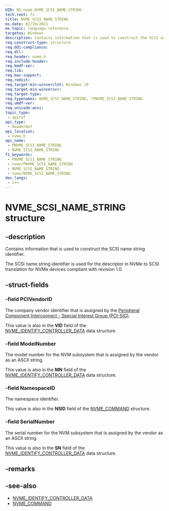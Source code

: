 ```yaml
---
UID: NS:nvme.NVME_SCSI_NAME_STRING
tech.root: fs
title: NVME_SCSI_NAME_STRING
ms.date: 02/19/2021
ms.topic: language-reference
targetos: Windows
description: Contains information that is used to construct the SCSI name string identifier.
req.construct-type: structure
req.ddi-compliance: 
req.dll: 
req.header: nvme.h
req.include-header: 
req.kmdf-ver: 
req.lib: 
req.max-support: 
req.redist: 
req.target-min-winverclnt: Windows 10
req.target-min-winversvr: 
req.target-type: 
req.typenames: NVME_SCSI_NAME_STRING, *PNVME_SCSI_NAME_STRING
req.umdf-ver: 
req.unicode-ansi: 
topic_type:
 - apiref
api_type:
 - HeaderDef
api_location:
 - nvme.h
api_name:
 - PNVME_SCSI_NAME_STRING
 - NVME_SCSI_NAME_STRING
f1_keywords:
 - PNVME_SCSI_NAME_STRING
 - nvme/PNVME_SCSI_NAME_STRING
 - NVME_SCSI_NAME_STRING
 - nvme/NVME_SCSI_NAME_STRING
dev_langs:
 - c++
---
```


# NVME_SCSI_NAME_STRING structure


## -description

Contains information that is used to construct the SCSI name string identifier.

The SCSI name string identifier is used for the descriptor in NVMe to SCSI translation for NVMe devices compliant with revision 1.0.

## -struct-fields

### -field PCIVendorID

The company vendor identifier that is assigned by the [Peripheral Component Interconnect - Special Interest Group (PCI-SIG)](https://pcisig.com/).

This value is also in the **VID** field of the [NVME_IDENTIFY_CONTROLLER_DATA](ns-nvme-nvme_identify_controller_data.md) data structure.

### -field ModelNumber

The model number for the NVM subsystem that is assigned by the vendor as an ASCII string.

This value is also in the **MN** field of the [NVME_IDENTIFY_CONTROLLER_DATA](ns-nvme-nvme_identify_controller_data.md) data structure.

### -field NamespaceID

The namespace identifier.

This value is also in the **NSID** field of the [NVME_COMMAND](ns-nvme-nvme_command.md) structure.

### -field SerialNumber

The serial number for the NVM subsystem that is assigned by the vendor as an ASCII string.

This value is also in the **SN** field of the [NVME_IDENTIFY_CONTROLLER_DATA](ns-nvme-nvme_identify_controller_data.md) data structure.

## -remarks

## -see-also

- [NVME_IDENTIFY_CONTROLLER_DATA](ns-nvme-nvme_identify_controller_data.md)
- [NVME_COMMAND](ns-nvme-nvme_command.md)

